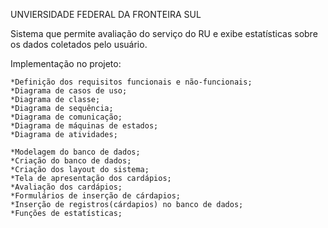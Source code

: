 UNVIERSIDADE FEDERAL DA FRONTEIRA SUL

Sistema que permite avaliação do serviço do RU e exibe estatísticas sobre os dados coletados pelo usuário.

Implementação no projeto:

	
	*Definição dos requisitos funcionais e não-funcionais;
	*Diagrama de casos de uso;
	*Diagrama de classe;
	*Diagrama de sequência;
	*Diagrama de comunicação;
	*Diagrama de máquinas de estados;
	*Diagrama de atividades;

	*Modelagem do banco de dados;
	*Criação do banco de dados;
	*Criação dos layout do sistema;
	*Tela de apresentação dos cardápios;
	*Avaliação dos cardápios;
	*Formulários de inserção de cárdapios;
	*Inserção de registros(cárdapios) no banco de dados; 
	*Funções de estatísticas;
	

